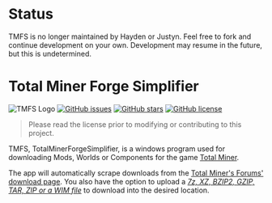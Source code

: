 
# Status
TMFS is no longer maintained by Hayden or Justyn. Feel free to fork and continue development on your own. Development may resume in the future, but this is undetermined.

# Total Miner Forge Simplifier 
![TMFS Logo](https://github.com/TotalMiner/TotalMinerForgeSimplifier/blob/develop/TotalMinerForgeSimplifier/res/tmfs_icon-1.png "logo") [![GitHub issues](https://img.shields.io/github/issues/TotalMiner/TotalMinerForgeSimplifier)](https://github.com/TotalMiner/TotalMinerForgeSimplifier/issues) [![GitHub stars](https://img.shields.io/github/stars/TotalMiner/TotalMinerForgeSimplifier)](https://github.com/TotalMiner/TotalMinerForgeSimplifier/stargazers) [![GitHub license](https://img.shields.io/github/license/TotalMiner/TotalMinerForgeSimplifier)](https://github.com/TotalMiner/TotalMinerForgeSimplifier/blob/develop/LICENSE)

> Please read the license prior to modifying or contributing to this project.

TMFS, TotalMinerForgeSimplifier, is a windows program used for downloading Mods, Worlds or Components for the game [Total Miner](https://store.steampowered.com/app/347600/Total_Miner/ "Total Miner's Steam page").

The app will automatically scrape downloads from the [Total Miner's Forums' download page](http://totalminerforums.net/index.php?action=downloads).
You also have the option to upload a [*7z, XZ, BZIP2, GZIP, TAR, ZIP or a WIM file*](https://sevenzip.osdn.jp/chm/general/formats.htm "7zip supported formats") to download into the desired location.

